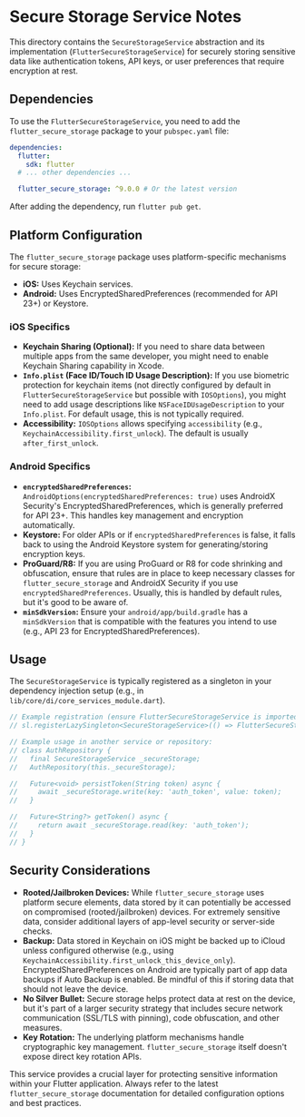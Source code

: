# Secure Storage Service Notes

This directory contains the `SecureStorageService` abstraction and its implementation (`FlutterSecureStorageService`) for securely storing sensitive data like authentication tokens, API keys, or user preferences that require encryption at rest.

## Dependencies

To use the `FlutterSecureStorageService`, you need to add the `flutter_secure_storage` package to your `pubspec.yaml` file:

```yaml
dependencies:
  flutter:
    sdk: flutter
  # ... other dependencies ...

  flutter_secure_storage: ^9.0.0 # Or the latest version
```

After adding the dependency, run `flutter pub get`.

## Platform Configuration

The `flutter_secure_storage` package uses platform-specific mechanisms for secure storage:
-   **iOS:** Uses Keychain services.
-   **Android:** Uses EncryptedSharedPreferences (recommended for API 23+) or Keystore.

### iOS Specifics
-   **Keychain Sharing (Optional):** If you need to share data between multiple apps from the same developer, you might need to enable Keychain Sharing capability in Xcode.
-   **`Info.plist` (Face ID/Touch ID Usage Description):** If you use biometric protection for keychain items (not directly configured by default in `FlutterSecureStorageService` but possible with `IOSOptions`), you might need to add usage descriptions like `NSFaceIDUsageDescription` to your `Info.plist`. For default usage, this is not typically required.
-   **Accessibility:** `IOSOptions` allows specifying `accessibility` (e.g., `KeychainAccessibility.first_unlock`). The default is usually `after_first_unlock`.

### Android Specifics
-   **`encryptedSharedPreferences`:** `AndroidOptions(encryptedSharedPreferences: true)` uses AndroidX Security's EncryptedSharedPreferences, which is generally preferred for API 23+. This handles key management and encryption automatically.
-   **Keystore:** For older APIs or if `encryptedSharedPreferences` is false, it falls back to using the Android Keystore system for generating/storing encryption keys.
-   **ProGuard/R8:** If you are using ProGuard or R8 for code shrinking and obfuscation, ensure that rules are in place to keep necessary classes for `flutter_secure_storage` and AndroidX Security if you use `encryptedSharedPreferences`. Usually, this is handled by default rules, but it's good to be aware of.
-   **`minSdkVersion`:** Ensure your `android/app/build.gradle` has a `minSdkVersion` that is compatible with the features you intend to use (e.g., API 23 for EncryptedSharedPreferences).

## Usage
The `SecureStorageService` is typically registered as a singleton in your dependency injection setup (e.g., in `lib/core/di/core_services_module.dart`).

```dart
// Example registration (ensure FlutterSecureStorageService is imported)
// sl.registerLazySingleton<SecureStorageService>(() => FlutterSecureStorageService());

// Example usage in another service or repository:
// class AuthRepository {
//   final SecureStorageService _secureStorage;
//   AuthRepository(this._secureStorage);

//   Future<void> persistToken(String token) async {
//     await _secureStorage.write(key: 'auth_token', value: token);
//   }

//   Future<String?> getToken() async {
//     return await _secureStorage.read(key: 'auth_token');
//   }
// }
```

## Security Considerations
-   **Rooted/Jailbroken Devices:** While `flutter_secure_storage` uses platform secure elements, data stored by it can potentially be accessed on compromised (rooted/jailbroken) devices. For extremely sensitive data, consider additional layers of app-level security or server-side checks.
-   **Backup:** Data stored in Keychain on iOS might be backed up to iCloud unless configured otherwise (e.g., using `KeychainAccessibility.first_unlock_this_device_only`). EncryptedSharedPreferences on Android are typically part of app data backups if Auto Backup is enabled. Be mindful of this if storing data that should not leave the device.
-   **No Silver Bullet:** Secure storage helps protect data at rest on the device, but it's part of a larger security strategy that includes secure network communication (SSL/TLS with pinning), code obfuscation, and other measures.
-   **Key Rotation:** The underlying platform mechanisms handle cryptographic key management. `flutter_secure_storage` itself doesn't expose direct key rotation APIs.

This service provides a crucial layer for protecting sensitive information within your Flutter application. Always refer to the latest `flutter_secure_storage` documentation for detailed configuration options and best practices.
